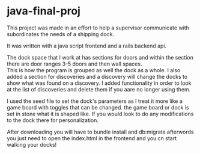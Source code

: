 # java-final-proj

This project was made in an effort to help a supervisor communicate with subordinates the needs of a shipping dock.

It was written with a java script frontend and a rails backend api.  

The dock space that I work at has sections for doors and within the section there are door ranges 3-5 doors and then wall spaces.  
This is how the program is grouped as well the dock as a whole.  I also added a section for discoveries and a discovery will change the docks to 
show what was found on a discovery.  I added functionality in order to look at the list of discoveries and delete them if you aare no longer using them.


I used the seed file to set the dock's parameters as I treat it more like a game board with toggles that can be changed.  the game board or dock is 
set in stone what it is shaped like.  If you would look to do any modifications to the dock there for personalization.  

After downloading you will have to bundle install and db:migrate afterwords you just need to open the index.html in the frontend and you cn start walking your docks!